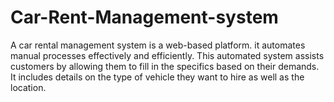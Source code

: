 # Car-Rent-Management-system
A car rental management system is a web-based platform. it automates manual processes effectively and efficiently. This automated system assists customers by allowing them to fill in the specifics based on their demands. It includes details on the type of vehicle they want to hire as well as the location.
